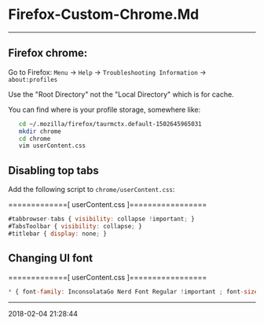# Firefox-Custom-Chrome.Md

-----------------------------------------
## Firefox chrome:

Go to Firefox:
   `Menu` -> `Help` -> `Troubleshooting Information` -> `about:profiles`

Use the "Root Directory" not the "Local Directory" which is for cache.

You can find where is your profile storage, somewhere like:

```bash
   cd ~/.mozilla/firefox/taurmctx.default-1502645965031
   mkdir chrome
   cd chrome
   vim userContent.css
```

## Disabling top tabs

Add the following script to `chrome/userContent.css`:


=============[ userContent.css ]=================

```js
#tabbrowser-tabs { visibility: collapse !important; }
#TabsToolbar { visibility: collapse; }
#titlebar { display: none; }
```

## Changing UI font

=============[ userContent.css ]=================
```js
* { font-family: InconsolataGo Nerd Font Regular !important ; font-size: 16px;}
```
-----------------------------------------
2018-02-04 21:28:44
